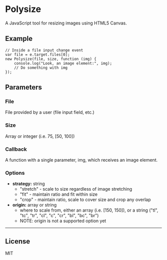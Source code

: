 # Polysize

A JavaScript tool for resizing images using HTML5 Canvas.

## Example
```
// Inside a file input change event
var file = e.target.files[0];
new Polysize(file, size, function (img) {
    console.log("Look, an image element:", img);
    // Do something with img
});
```

## Parameters

### File
File provided by a user (file input field, etc.)

### Size
Array or integer (i.e. 75, [50, 100])

### Callback
A function with a single parameter, img, which receives an image element.

### Options
  - **strategy:** string
    - "stretch" - scale to size regardless of image stretching
    - "fit" - maintain ratio and fit within size
    - "crop" - maintain ratio, scale to cover size and crop any overlap
  - **origin:** array or string
    - where to scale from, either an array (i.e. [150, 150]), or a string
      ("tl", "tc", "tr", "cl", "c", "cr", "bl", "bc", "br")
    - NOTE: origin is not a supported option yet

---
## License
MIT
